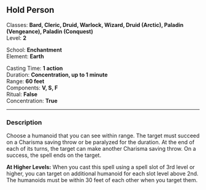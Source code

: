 ## Hold Person

Classes: **Bard, Cleric, Druid, Warlock, Wizard, Druid (Arctic), Paladin (Vengeance), Paladin (Conquest)**  
Level: **2**  

School: **Enchantment**  
Element: **Earth**  

Casting Time: **1 action**  
Duration: **Concentration, up to 1 minute**  
Range: **60 feet**  
Components: **V, S, F**  
Ritual: **False**  
Concentration: **True**  

------

### Description

Choose a humanoid that you can see within range. The target must succeed on a Charisma saving throw or be paralyzed for the duration. At the end of each of its turns, the target can make another Charisma saving throw. On a success, the spell ends on the target.

**At Higher Levels:** When you cast this spell using a spell slot of 3rd level or higher, you can target on additional humanoid for each slot level above 2nd. The humanoids must be within 30 feet of each other when you target them.